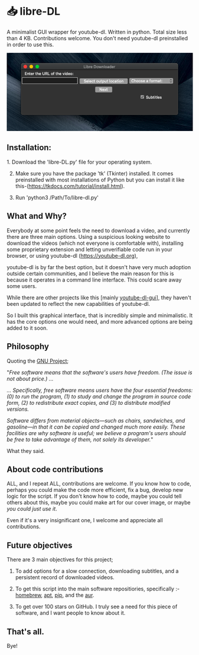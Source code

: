 # 📥 libre-DL
A minimalist GUI wrapper for youtube-dl. Written in python. Total size less than 4 KB. Contributions welcome. You don't need youtube-dl preinstalled in order to use this. 

![Image](https://raw.githubusercontent.com/sudo-daemon/libre-DL/main/screenshots/macOS/libre-dl-macos.png)

<h2> Installation: </h2>
1. Download the 'libre-DL.py' file for your operating system.

2. Make sure you have the package 'tk' (Tkinter) installed. It comes preinstalled with most installations of Python but you can install it like this-(https://tkdocs.com/tutorial/install.html).

3. Run 'python3 /Path/To/libre-dl.py'


<h2> What and Why? </h2>

Everybody at some point feels the need to download a video, and currently there are three main options. Using a suspicious looking website to download the videos (which not everyone is comfortable with), installing some proprietary extension and letting unverifiable code run in your browser, or using youtube-dl (https://youtube-dl.org),

youtube-dl is by far the best option, but it doesn't have very much adoption outside certain communities, and I believe the main reason for this is because it operates in a command line interface. This could scare away some users. 


While there are other projects like this [mainly [youtube-dl-gui](https://github.com/MrS0m30n3/youtube-dl-gui)], they haven't been updated to reflect the new capabilities of youtube-dl. 


So I built this graphical interface, that is incredibly simple and minimalistic. It has the core options one would need, and more advanced options are being added to it soon. 

<h2> Philosophy </h2>

Quoting the [GNU Project](https://www.gnu.org/philosophy/philosophy.html);

"_Free software means that the software's users have freedom. (The issue is not about price.) ..._

_... Specifically, free software means users have the four essential freedoms: (0) to run the program, (1) to study and change the program in source code form, (2) to redistribute exact copies, and (3) to distribute modified versions._

_Software differs from material objects—such as chairs, sandwiches, and gasoline—in that it can be copied and changed much more easily. These facilities are why software is useful; we believe a program's users should be free to take advantage of them, not solely its developer._"

What they said.

<h2> About code contributions </h2>

ALL, and I repeat ALL, contributions are welcome. If you know how to code, perhaps you could make the code more efficient, fix a bug, develop new logic for the script. If you don't know how to code, maybe you could tell others about this, maybe you could make art for our cover image, or maybe *you could just use it*. 

Even if it's a very insignificant one, I welcome and appreciate all contributions. 

<h2> Future objectives</h2>

There are 3 main objectives for this project;

1. To add options for a slow connection, downloading subtitles, and a persistent record of downloaded videos.

2. To get this script into the main software repositiories, specifically :- [homebrew](https://brew.sh), [apt](https://wiki.debian.org/Apt), [pip](https://pypi.org), and the [aur](https://aur.archlinux.org/). 

3. To get over 100 stars on GitHub. I truly see a need for this piece of software, and I want people to know about it. 

<h2>That's all. </h2>
Bye!
